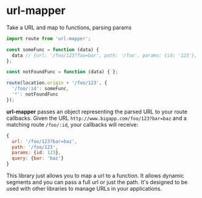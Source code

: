 # url-mapper
Take a URL and map to functions, parsing params

```js
import route from 'url-mapper';

const someFunc = function (data) {
  data // {url: '/foo/123?foo=bar', path: '/foo', params: {id: '123'}, query: {foo: 'bar'}}
};

const notFoundFunc = function (data) { };

route(location.origin + '/foo/123', {
  '/foo/:id': someFunc,
  '*': notFoundFunc
});
```
**url-mapper** passes an object representing the parsed URL to your route callbacks. Given the URL `http://www.bigapp.com/foo/123?bar=baz` and a matching route `/foo/:id`, your callbacks will receive:
```js
{
  url: '/foo/123?bar=baz',
  path: '/foo/123',
  params: {id: 123},
  query: {bar: 'baz'}
}
```

This library just allows you to map a url to a function. It allows dynamic segments and you can pass a full url or just the path. It's designed to be used with other libraries to manage URLs in your applications.
